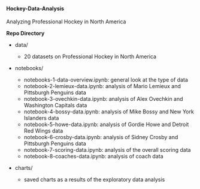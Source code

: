 #### Hockey-Data-Analysis

Analyzing Professional Hockey in North America

**Repo Directory**

- data/
    - 20 datasets on Professional Hockey in North America

- notebooks/
    - notebooks-1-data-overview.ipynb: general look at the type of data
    - notebook-2-lemieux-data.ipynb: analysis of Mario Lemieux and Pittsburgh Penguins data
    - notebook-3-ovechkin-data.ipynb: analysis of Alex Ovechkin and Washington Capitals data
    - notebook-4-bossy-data.ipynb: analysis of Mike Bossy and New York Islanders data
    - notebook-5-howe-data.ipynb: analysis of Gordie Howe and Detroit Red Wings data
    - notebook-6-crosby-data.ipynb: analysis of Sidney Crosby and Pittsburgh Penguins data
    - notebook-7-scoring-data.ipynb: analysis of the overall scoring data
    - notebook-8-coaches-data.ipynb: analysis of coach data
    
- charts/
    - saved charts as a results of the exploratory data analysis